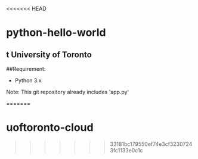 <<<<<<< HEAD
# python-hello-world


## t University of Toronto


##Requirement:
* Python 3.x


Note: This git repository already includes 'app.py'




=======
# uoftoronto-cloud
>>>>>>> 33181bc179550ef74e3cf32307243fc1133e0c1c
